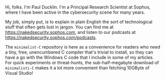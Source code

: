 Hi, folks. I'm Paul Ducklin. I'm a Principal Research Scientist at Sophos, where I have been active in the cybersecurity scene for many years. 

My job, simply put, is to explain in plain English the sort of technological stuff that often gets lost in jargon. You can find me at https://nakedsecurity.sophos.com, and listen to our podcasts at https://nakedsecurity.sophos.com/podcasts.

The `minimalist-C` repository is here as a convenience for readers who need a tiny, free, unencumbered C compiler that's trivial to install, so they can have a go with the Windows C code that I include in some of my articles. For quick experiments or threat-hunts, the sub-half-megabyte download of `minimalisti-C` makes it a lot more convenient than fetching 10GByte of Visual Studio!
